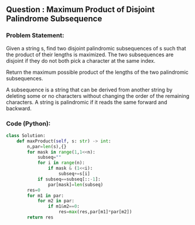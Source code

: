 ## Question : Maximum Product of Disjoint Palindrome Subsequence

### Problem Statement:
Given a string s, find two disjoint palindromic subsequences of s such that the product of their lengths is maximized. The two subsequences are disjoint if they do not both pick a character at the same index.

Return the maximum possible product of the lengths of the two palindromic subsequences.

A subsequence is a string that can be derived from another string by deleting some or no characters without changing the order of the remaining characters. A string is palindromic if it reads the same forward and backward.
### Code (Python):
```python
class Solution:
    def maxProduct(self, s: str) -> int:
        n,par=len(s),{}
        for mask in range(1,1<<n):
            subseq=""
            for i in range(n):
                if mask & (1<<i):
                    subseq+=s[i]
            if subseq==subseq[::-1]:
                par[mask]=len(subseq)
        res=0
        for m1 in par:
            for m2 in par:
                if m1&m2==0:
                    res=max(res,par[m1]*par[m2])
        return res

        
